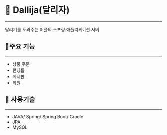 # 🏃 Dallija(달리자)

---

달리기를 도와주는 어플의 스프링 애플리케이션 서버

## 📜주요 기능

---

- 상품 주문
- 런닝룸
- 게시판
- 회원

## 🔪 사용기술

---

- JAVA/ Spring/ Spring Boot/ Gradle
- JPA
- MySQL